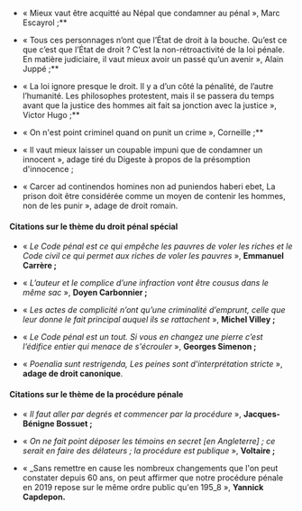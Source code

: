 - « Mieux vaut être acquitté au Népal que condamner au pénal », Marc Escayrol ;**
    
- « Tous ces personnages n’ont que l’État de droit à la bouche. Qu’est ce que c’est que l’État de droit ? C’est la non-rétroactivité de la loi pénale. En matière judiciaire, il vaut mieux avoir un passé qu’un avenir », Alain Juppé ;**
    
- « La loi ignore presque le droit. Il y a d’un côté la pénalité, de l’autre l’humanité. Les philosophes protestent, mais il se passera du temps avant que la justice des hommes ait fait sa jonction avec la justice », Victor Hugo ;**
    
- « On n'est point criminel quand on punit un crime », Corneille ;**
    
- « Il vaut mieux laisser un coupable impuni que de condamner un innocent », adage tiré du Digeste à propos de la présomption d'innocence ;
    
- « Carcer ad continendos homines non ad puniendos haberi ebet, La prison doit être considérée comme un moyen de contenir les hommes, non de les punir », adage de droit romain.

  

#### **Citations sur le thème du droit pénal spécial**

  

- « _Le Code pénal est ce qui empêche les pauvres de voler les riches et le Code civil ce qui permet aux riches de voler les pauvres_ », **Emmanuel Carrère ;**
    
- « _L’auteur et le complice d’une infraction vont être cousus dans le même sac_ », **Doyen Carbonnier ;**
    
- « _Les actes de complicité n’ont qu’une criminalité d’emprunt, celle que leur donne le fait principal auquel ils se rattachent_ », **Michel Villey ;**
    
- « _Le Code pénal est un tout. Si vous en changez une pierre c’est l’édifice entier qui menace de s'écrouler_ », **Georges Simenon ;**
    
- « _Poenalia sunt restrigenda, Les peines sont d'interprétation stricte_ », **adage de droit canonique**.
    

  

#### **Citations sur le thème de la procédure pénale**

  

- « _Il faut aller par degrés et commencer par la procédure_ », **Jacques-Bénigne Bossuet ;**
    
- « _On ne fait point déposer les témoins en secret [en Angleterre] ; ce serait en faire des délateurs ; la procédure est publique_ », **Voltaire ;**
    
- « _Sans remettre en cause les nombreux changements que l'on peut constater depuis 60 ans, on peut affirmer que notre procédure pénale en 2019 repose sur le même ordre public qu'en 195_8 », **Yannick Capdepon.**